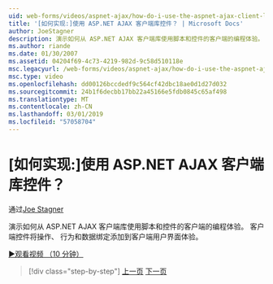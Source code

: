 ```yaml
---
uid: web-forms/videos/aspnet-ajax/how-do-i-use-the-aspnet-ajax-client-library-controls
title: '[如何实现:]使用 ASP.NET AJAX 客户端库控件？ | Microsoft Docs'
author: JoeStagner
description: 演示如何从 ASP.NET AJAX 客户端库使用脚本和控件的客户端的编程体验。 客户端控件添加操作，behavio...
ms.author: riande
ms.date: 01/30/2007
ms.assetid: 04204f69-4c73-4219-982d-9c58d510118e
msc.legacyurl: /web-forms/videos/aspnet-ajax/how-do-i-use-the-aspnet-ajax-client-library-controls
msc.type: video
ms.openlocfilehash: dd00126bccdedf9c564cf42dbc18ae0d1d27d032
ms.sourcegitcommit: 24b1f6decbb17bb22a45166e5fdb0845c65af498
ms.translationtype: MT
ms.contentlocale: zh-CN
ms.lasthandoff: 03/01/2019
ms.locfileid: "57058704"
---
```

<a name="how-do-i-use-the-aspnet-ajax-client-library-controls"></a>[如何实现:]使用 ASP.NET AJAX 客户端库控件？
====================
通过[Joe Stagner](https://github.com/JoeStagner)

演示如何从 ASP.NET AJAX 客户端库使用脚本和控件的客户端的编程体验。 客户端控件将操作、 行为和数据绑定添加到客户端用户界面体验。

[&#9654;观看视频 （10 分钟）](https://channel9.msdn.com/Blogs/ASP-NET-Site-Videos/how-do-i-use-the-aspnet-ajax-client-library-controls)

> [!div class="step-by-step"]
> [上一页](how-do-i-aspnet-ajax-enable-an-existing-web-service.md)
> [下一页](how-do-i-use-an-aspnet-ajax-scriptmanagerproxy.md)
